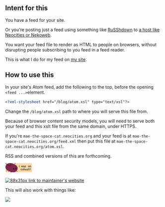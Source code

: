 ## Intent for this

You have a feed for your site. 

Or you're posting just a feed using something like [RuSShdown](https://chaiaeran.github.io/RuSShdown/) to [a host like Neocities or Nekoweb](https://cohost.org/plumpan/post/7906224-oh-shit-oh-fuck-i-n).

You want your feed file to render as HTML to people on browsers, without disrupting people subscribing to you feed in a feed reader.

This is what I do for my feed on [my site](https://emmas.site/blog/atom.xml).

## How to use this

In your site's Atom feed, add the following to the top, before the opening `<feed ...>`element.

```xml
<?xml-stylesheet href="/blog/atom.xsl" type="text/xsl"?>
```
Change the `/blog/atom.xsl` path to where you will serve this file from.

Because of browser content security models, you will need to serve both your feed and this xslt file from the same domain, under HTTPS.

If you're `mae-the-space-cat.neocities.org` and your feed is at `mae-the-space-cat.neocities.org/feed.xml` then put this file at `mae-the-space-cat.neocities.org/atom.xsl`.

RSS and combined versions of this are forthcoming.

[![animated gif of eggbug with text 'i was on cohost'](/i-was-on-cohost.gif)](https://cohost.org/emmah)

[![88x31px link to maintainer's website](https://emmas.site/public/images/88x31.png)](https://emmas.site)

This will also work with things like: 

<a href="https://nekoweb.org/"><img src="https://nekoweb.org/assets/buttons/button11.gif"></a><!-- button by milkyway.moe -->
